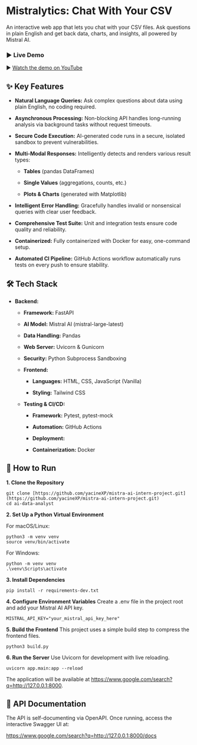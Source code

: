 # Mistralytics:  Chat With Your CSV
An interactive web app that lets you chat with your CSV files. Ask questions in plain English and get back data, charts, and insights, all powered by Mistral AI.

### ► Live Demo
▶️ [Watch the demo on YouTube](https://youtu.be/T8lhc0N_SpQ)

## ✨ Key Features
- **Natural Language Queries:** Ask complex questions about data using plain English, no coding required.

- **Asynchronous Processing:** Non-blocking API handles long-running analysis via background tasks without request timeouts.

- **Secure Code Execution:** AI-generated code runs in a secure, isolated sandbox to prevent vulnerabilities.

- **Multi-Modal Responses:** Intelligently detects and renders various result types:

  - **Tables** (pandas DataFrames)

  - **Single Values** (aggregations, counts, etc.)

  - **Plots & Charts** (generated with Matplotlib)

- **Intelligent Error Handling:** Gracefully handles invalid or nonsensical queries with clear user feedback.

- **Comprehensive Test Suite:** Unit and integration tests ensure code quality and reliability.

- **Containerized:** Fully containerized with Docker for easy, one-command setup.

- **Automated CI Pipeline:** GitHub Actions workflow automatically runs tests on every push to ensure stability.

## 🛠️ Tech Stack
- **Backend:**

  - **Framework:** FastAPI

  - **AI Model:** Mistral AI (mistral-large-latest)

  - **Data Handling:** Pandas

  - **Web Server:** Uvicorn & Gunicorn

  - **Security:** Python Subprocess Sandboxing

  - **Frontend:**

    - **Languages:** HTML, CSS, JavaScript (Vanilla)

    - **Styling:** Tailwind CSS

  - **Testing & CI/CD:**

    - **Framework:** Pytest, pytest-mock

    - **Automation:** GitHub Actions

    - **Deployment:**

    - **Containerization:** Docker

## 🚀 How to Run

**1. Clone the Repository**

```
git clone [https://github.com/yacineXP/mistra-ai-intern-project.git](https://github.com/yacineXP/mistra-ai-intern-project.git)
cd ai-data-analyst
```
**2. Set Up a Python Virtual Environment**

For macOS/Linux:
```
python3 -m venv venv
source venv/bin/activate
```
For Windows:
```
python -m venv venv
.\venv\Scripts\activate
```
**3. Install Dependencies**
```
pip install -r requirements-dev.txt
```
**4. Configure Environment Variables**
Create a .env file in the project root and add your Mistral AI API key.
```
MISTRAL_API_KEY="your_mistral_api_key_here"
```
**5. Build the Frontend**
This project uses a simple build step to compress the frontend files.
```
python3 build.py
```
**6. Run the Server**
Use Uvicorn for development with live reloading.
```
uvicorn app.main:app --reload
```
The application will be available at https://www.google.com/search?q=http://127.0.0.1:8000.

## 📄 API Documentation
The API is self-documenting via OpenAPI. Once running, access the interactive Swagger UI at:

https://www.google.com/search?q=http://127.0.0.1:8000/docs

